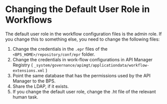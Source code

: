 # Changing the Default User Role in Workflows

The default user role in the workflow configuration files is the admin role. If you change this to something else, you need to change the following files:

1.  Change the credentials in the `.epr` files of the `<BPS_HOME>/repository/conf/epr` folder.
2.  Change the credentials in work-flow configurations in API Manager Registry ( `_system/governance/apimgt/applicationdata/workflow-extensions.xml` )
3.  Point the same database that has the permissions used by the API Manager to the BPS.
4.  Share the LDAP, if it exists.
5.  If you change the default user role, change the .ht file of the relevant human task.

